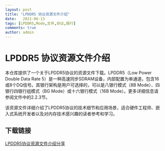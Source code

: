 ```yaml
---
layout: post
title: "LPDDR5 协议资源文件介绍"
date:   2021-06-13
tags: [LPDDR5,Mode,文件,协议,银行]
comments: true
author: admin
---
```

# LPDDR5 协议资源文件介绍

本仓库提供了一个关于LPDDR5协议的资源文件下载。LPDDR5（Low Power Double Data Rate 5）是一种高速同步SDRAM设备，内部配置为单通道，包含16或8个DQ信号。其银行架构是用户可选择的，可以是八银行模式（8B Mode）、四银行四银行组模式（BG Mode）或十六银行模式（16B Mode）。更多详细信息请参阅文件中的2.2.3节。

该资源文件详细介绍了LPDDR5协议的技术细节和应用场景，适合硬件工程师、嵌入式系统开发者以及对内存技术感兴趣的读者参考和学习。

## 下载链接

[LPDDR5协议资源文件介绍分享](https://pan.quark.cn/s/65eff17eb8b3)
